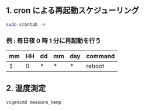 ## 1. cron による再起動スケジューリング  
```bash
sudo crontab -e
```
### 例 : 毎日夜 0 時 1 分に再起動を行う  
| mm | HH | dd | mm | day | command |
| -- | -- | -- | -- | --- | ------- |
|  1 |  0 |  * |  * |   * | reboot  |

## 2. 温度測定  
```bash
vcgencmd measure_temp
```

